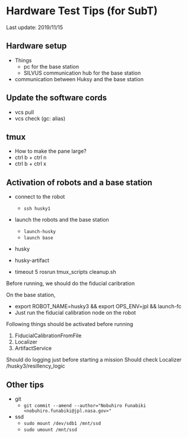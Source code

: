 # Hardware Test Tips (for SubT)
Last update: 2019/11/15

## Hardware setup
- Things
  - pc for the base station
  - SILVUS communication hub for the base station
- communication between Huksy and the base station

## Update the software cords
- vcs pull
- vcs check (gc: alias)

## tmux
- How to make the pane large?
- ctrl b + ctrl n
- ctrl b + ctrl x

## Activation of robots and a base station
- connect to the robot
  - `ssh husky1`
- launch the robots and the base station
  - `launch-husky`
  - `launch base`

- husky
- husky-artifact

- timeout 5 rosrun tmux_scripts cleanup.sh

Before running, we should do the fiducial caribration

On the base station,
- export ROBOT_NAME=husky3 && export OPS_ENV=jpl && launch-fc
- Just run the fiducial calibration node on the robot

Following things should be activated before running
1. FiducialCalibrationFromFile
2. Localizer
3. ArtifactService

Should do logging just before starting a mission
Should check Localizer /husky3/resillency_logic

## Other tips

- git
  - `git commit --amend --author="Nobuhiro Funabiki <nobuhiro.funabiki@jpl.nasa.gov>"`
- ssd
  - `sudo mount /dev/sdb1 /mnt/ssd`
  - `sudo umount /mnt/ssd`